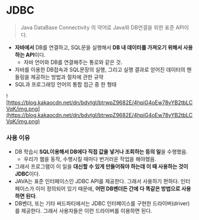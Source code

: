 # JDBC

> Java DataBase Connectivity 의 약어로 Java와 DB연결을 위한 표준 API이다.
> 
- **자바에서** DB를 연결하고, SQL문을 실행해서 **DB 내 데이터를 가져오기 위해서 사용하는 API**이다.
    - 자바 언어와 DB를 연결해주는 통로와 같은 것.
- 자바를 이용한 DB접속과 SQL문장의 실행, 그리고 실행 결과로 얻어진 데이터의 핸들링을 제공하는 방법과 절차에 관한 규약
- SQL과 프로그래밍 언어의 통합 접근 중 한 형태

![https://blog.kakaocdn.net/dn/bdvtgI/btrwpZ9682E/4hpiG4oEw78yYB2tbLCVqK/img.png](https://blog.kakaocdn.net/dn/bdvtgI/btrwpZ9682E/4hpiG4oEw78yYB2tbLCVqK/img.png)

### 사용 이유

- DB 학습시 **SQL이용해서 DB에다 직접 값을 넣거나 조회하는 등의 일**을 수행했음.
    - 우리가 웹을 동작, 수행시킬 때마다 번거러운 작업을 해야했음.
- 그래서 프로그램이 이 일을 **대신할 수 있게 만들어줘야 하는데 이 때 사용하는 것이 JDBC**이다.
- JAVA는 표준 인터페이스인 JDBC API를 제공한다. 그래서 사용하기 편하다. 인터페이스가 이미 정의되어 있기 때문에, **어떤 DB벤더든 간에 다 똑같은 방법으로 사용하면 된다**.
- DB벤더, 또는 기타 써드파티에서는 JDBC 인터페이스를 구현한 드라이버(driver)를 제공한다. 그래서 사용자들은 이런 드라이버를 이용하면 된다.
